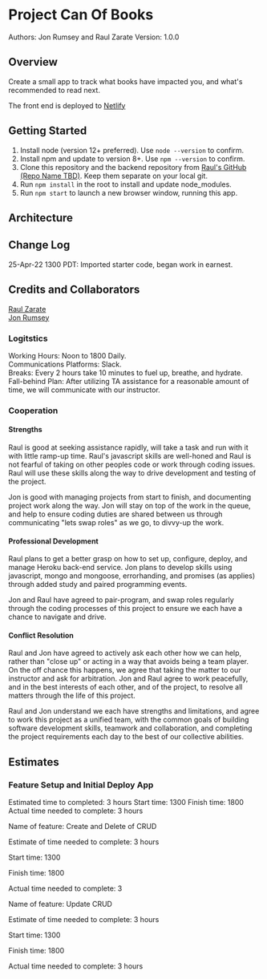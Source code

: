# Project Can Of Books

Authors: Jon Rumsey and Raul Zarate
Version: 1.0.0

## Overview

Create a small app to track what books have impacted you, and what's recommended to read next.  

The front end is deployed to [Netlify](https://spontaneous-frangipane-cf3f7d.netlify.app/)  

## Getting Started

1. Install node (version 12+ preferred). Use `node --version` to confirm.  
1. Install npm and update to version 8+. Use `npm --version` to confirm.  
1. Clone this repository and the backend repository from [Raul's GitHub (Repo Name TBD)](https://github.com/zaratr). Keep them separate on your local git.  
1. Run `npm install` in the root to install and update node_modules.  
1. Run `npm start` to launch a new browser window, running this app.  

## Architecture

## Change Log

25-Apr-22 1300 PDT: Imported starter code, began work in earnest.

## Credits and Collaborators

[Raul Zarate](https://github.com/zaratr)  
[Jon Rumsey](https://github.com/nojronatron)  

### Logitstics

Working Hours: Noon to 1800 Daily.  
Communications Platforms: Slack.  
Breaks: Every 2 hours take 10 minutes to fuel up, breathe, and hydrate.  
Fall-behind Plan: After utilizing TA assistance for a reasonable amount of time, we will communicate with our instructor.  

### Cooperation

#### Strengths

Raul is good at seeking assistance rapidly, will take a task and run with it with little ramp-up time. Raul's javascript skills are well-honed and Raul is not fearful of taking on other peoples code or work through coding issues. Raul will use these skills along the way to drive development and testing of the project.

Jon is good with managing projects from start to finish, and documenting project work along the way. Jon will stay on top of the work in the queue, and help to ensure coding duties are shared between us through communicating "lets swap roles" as we go, to divvy-up the work.  

#### Professional Development

Raul plans to get a better grasp on how to set up, configure, deploy, and manage Heroku back-end service.
Jon plans to develop skills using javascript, mongo and mongoose, errorhanding, and promises (as applies) through added study and paired programming events.

Jon and Raul have agreed to pair-program, and swap roles regularly through the coding processes of this project to ensure we each have a chance to navigate and drive.

#### Conflict Resolution

Raul and Jon have agreed to actively ask each other how we can help, rather than "close up" or acting in a way that avoids being a team player.  
On the off chance this happens, we agree that taking the matter to our instructor and ask for arbitration.
Jon and Raul agree to work peacefully, and in the best interests of each other, and of the project, to resolve all matters through the life of this project.

Raul and Jon understand we each have strengths and limitations, and agree to work this project as a unified team, with the common goals of building software development skills, teamwork and collaboration, and completing the project requirements each day to the best of our collective abilities.  

## Estimates

### Feature Setup and Initial Deploy App

Estimated time to completed: 3 hours
Start time:  1300
Finish time:  1800
Actual time needed to complete:  3 hours


Name of feature: Create and Delete of CRUD

Estimate of time needed to complete: 3 hours

Start time: 1300

Finish time: 1800

Actual time needed to complete: 3

Name of feature: Update CRUD

Estimate of time needed to complete: 3 hours

Start time: 1300

Finish time: 1800

Actual time needed to complete: 3 hours
